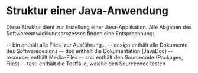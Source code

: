 # Struktur einer Java-Anwendung 
Diese Struktur dient zur Erstellung einer Java-Applikation.
Alle Abgaben des Softwareentwicklungsprozesses finden eine Entsprechnung:

-- bin enthält alle Files, zur Ausführung,..
-- design enthält alle Dokumente des Softwaredesigns
-- doc enthält die Dokumentation (JavaDoc)
-- resource: enthält Media-Files
-- src: enthält den Sourcecode (Packages, Files)
-- test: enthält die Testfälle, welche den Sourcecode testen
